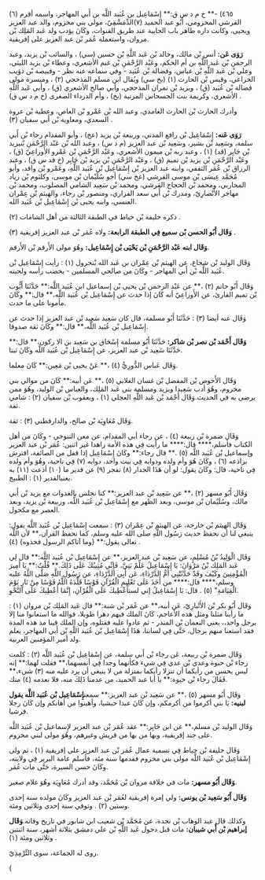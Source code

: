 ٤٦٥) -** خ م د س ق:** إِسْمَاعِيل بن عُبَيد اللَّه بن أَبي المهاجر، واسمه أقرم (٦) القرشي المخزومي، أَبُو عبد الحميد (٧)الدِّمَشْقِيّ، مولى بني مخزوم، والد عبد العزيز ويحيى، وكانت داره ظاهر باب الجابية عند طريق القنوات، وكَانَ يؤدب ولد عَبد المَلِك بْن مروان، واستعمله عُمَر بْن عبد العزيز على إفريقية.

**رَوَى عَن:** أنس بْن مالك، وخالد بْن عَبد اللَّهِ بْن حسين (سي) ، والسائب بْن يزيد، وعبد الرحمن بْن عَبد اللَّهِ بن أم الحكم، وعَبْد الرَّحْمَنِ بْن غنم الأشعري، وعطاء بْن يزيد الليثي، وعلي بْن عَبد اللَّهِ بْن عباس، وفضالة بْن عُبَيد - وفي سماعه عنه نظر - وقبيصة بْن ذؤيب الخزاعي، وقيس بْن الحارث (١) (بخ سي) ويُقال ابن مسلم المذحجي (٢) ، وميسرة مولى فضالة بْن عُبَيد (ق) ، ويزيد بْن نمران المذحجي، وأبي صالح الأشعري (ق) ، وأبي عَبد اللَّهِ الأشعري، وكريمة بنت الحسحاس المزنية (بخ) ، وأم الدرداء الصغرى (خ م د س ق) .

وأدرك الحارث بْن الحارث الغامدي، وعبد الله بْن عَمْرو بْن العاص، وعطية بْن عروة السعدي، ومعاوية بْن أَبي سفيان (٣) .

**رَوَى عَنه:** إِسْمَاعِيل بْن رافع المدني، وربيعة بْن يزيد (عخ) ، وأبو المقدام رجاء بْن أَبي سلمة، وسَعِيد بْن بشير، وسَعِيد بْن عبد العزيز (م د س) ، وعبد الله بْن عَبْد الرَّحْمَنِ بْنيزيد بْن جَابِر (قد) (١) ، وعبد ربه بْن ميمون الأشعري، وعَبْد الرَّحْمَنِ بْن عَمْرو الأَوزاعِيّ (ق) ، وعَبْد الرَّحْمَنِ بْن يزيد بْن تميم (ق) ، وعَبْد الرَّحْمَنِ بْن يزيد بْن جَابِر (خ قد س ق) ، وعبد الرزاق بْن عُمَر الثقفي، وابنه عبد العزيز بْن إِسْمَاعِيل بْن عُبَيد اللَّهِ، وعَمْرو بْن واقد، وأبو مُحَمَّد عِيسَى بْن موسى القرشي (عخ سي) أخو سُلَيْمان بْن موسى، وكلثوم بْن زياد المحاربي، ومحمد بْن الحجاج القرشي، ومحمد بْن سَعِيد الشامي المصلوب، ومحمد بْن مهاجر الأَنْصارِيّ، ومدرك بْن أَبي سعد الفزاري، ومنصور بْن رجاء، والهيثم بْن عِمْران العنسي، وابنه يحيى بْن إِسْمَاعِيل بْن عُبَيد الله.

ذكره خليفة بْن خياط في الطبقة الثالثة من أهل الشامات (٢) .

**وَقَال أَبُو الحسن بْن سميع فِي الطبقة الرابعة:** ولاه عُمَر بْن عبد العزيز إفريقية (٣) .

**وَقَال ابنه عَبْد الرَّحْمَنِ بْن يَحْيَى بْن إِسْمَاعِيل:** وهُوَ مولى الأَرقم بْن الأَرقم.

وَقَال الوليد بْن شجاع، عن الهيثم بْن عِمْران بن عَبد الله بْنجرول (١) : رأيت إِسْمَاعِيل بْن عُبَيد اللَّه بْن أَبي المهاجر - وكَانَ من صالحي المسلمين - يخضب رأسه ولحيته.

وَقَال أَبُو حاتم (٢) ،** عن عَبْد الرحمن بْن يحيى بْن إسماعيل ابن عُبَيد اللَّه:** حَدَّثَنَا أَيُّوب بْن تميم القارئ، عن الأَوزاعِيّ أنه كَانَ إذا حدث عن إِسْمَاعِيل بْن عُبَيد اللَّه،** قال:** وكَانَ مأمونا على ما حدث.

وَقَال عنه أيضا (٣) : حَدَّثَنَا أَبُو مسلمة، قال كان سَعِيد سَعِيد بْن عبد العزيز إذا حدث عن إِسْمَاعِيل بْن عُبَيد اللَّه،** قال:** وكَانَ ثقة صدوقا.

**وَقَال أَحْمَد بْن نصر بْن شاكر:** حَدَّثَنَا أَبُو مسلمة إِسْحَاق بن سَعِيد بن الا ركون،** قال:** حَدَّثَنَا سَعِيد بْن عبد العزيز، عن إِسْمَاعِيل بْن عُبَيد اللَّه وكَانَ ثبتا.

وَقَال عَباس الدُّورِيُّ (٤) ،** عَنْ يحيى بْن مَعِين:** كَانَ معلما.

وَقَال الأَحوص بْن المفضل بْن غسان الغلابي (٥) ،** عَن أبيه:** كَانَ من موالي بني مخزوم، وهُوَ أدب سَعِيدا ويزيد ومسلمة بني عَبد المَلِك، والعباس بْن الوليد، وهُوَ ممن يرضى به في الحديث.وَقَال أَحْمَد بْن عَبد اللَّهِ العجلي (١) ، ويعقوب بْن سفيان (٢) : شامي ثقة.

وَقَال مُعَاوِيَة بْن صالح، والدارقطني (٣) : ثقة.

وَقَال ضمرة بْن ربيعة (٤) ، عن رجاء أبي المقدام، عن معن التنوخي - وكَانَ من أهل الكتاب فأسلم،**** قال:**** ما رأيت فِي هذه الأمة زاهدا غير اثنين: عُمَر بْن عبد العزيز وإسماعيل بْن عُبَيد اللَّه (٥) .** قال رجاء:** وكَانَ إِسْمَاعِيل إذا قفل من الصائفة، افترش براذعه (٦) ، وكَانَ هُوَ وأم ولده ودوابه فِي بيت واحد، دوابه (٧) فِي ناحية، وهُوَ وأم ولده فِي ناحية، قال: وكَانَ يقول: لو أن هَذَا الجدار (٨) تفجر (٩) عن قدير ما (١٠) أذعت (١١) به يعنيالقدير (١) : الطبيخ.

وَقَال أَبُو مسهر (٢) ،** عن سَعِيد بْن عبد العزيز:** كنا نجلس بالغدوات مع يزيد بْن أَبي مالك، وسُلَيْمان بْن موسى، وبعد الظهر مع إِسْمَاعِيل بْن عُبَيد اللَّه، وربيعة بْن يزيد، وبعد العصر مع مكحول.

وَقَال الهيثم بْن خارجة، عن الهيثم بْن عِمْران (٣) : سمعت إِسْمَاعِيل بْن عُبَيد اللَّه يقول: ينبغي لنا أن نحفظ حديث رَسُول اللَّهِ صلى الله عليه وسلم، كما نحفظ القرآن،** لأن اللَّه تعالى يقول:** {وما آتاكم الرسول فخذوه} (٤) .

وَقَال الْوَلِيدُ بْنُ مُسْلِمٍ، عن سَعِيد بْن عبد العزيز،** عن إِسْمَاعِيل بْن عُبَيد اللَّه:** قال لِي عَبد المَلِك بْنُ مَرْوَانَ: يَا إِسْمَاعِيلُ عَلِّمْ بَنِيَّ، فَإِنِّي مُثِيبُكَ عَلَى ذَلِكَ.** قُلْتُ:** يَا أَمِيرَ الْمُؤْمِنِينَ وكَيْفَ وقَدْ حَدَّثَتْنِي أُمُّ الدَّرْدَاءِ، عَن أَبِي الدَّرْدَاءِ، عن رَسُولِ اللَّهِ صَلَّى اللَّهُ عليه وسلم،**** قال:**** من أَخَذَ عَلَى تَعْلِيمِ الْقُرْآنِ قَوْسًا قَلَّدَهُ اللَّهُ قَوْسًا مِنْ نَارٍ يَوْمَ الْقِيَامَةِ" (٥) . قال: يَا إِسْمَاعِيلُ إني لستأُعْطِيكَ عَلَى الْقُرْآنِ، إِنَّمَا أُعْطِيكَ عَلَى النَّحْوِ.

وَقَال أَبُو بكر بْن الأَنْبارِيّ، عَن أبيه،** عن عُمَر بْن شبة:** قال عَبد المَلِك بْن مروان (١) : ما رأينا مثلنا ومثل هذه الأعاجم، كَانَ الملك فيهم دهرا طويلا، فوالله ما استعانوا منا إلا برجل واحد،، يعني النعمان بْن المنذر - ثم عادوا عليه فقتلوه، وإن الملك فينا مذ هذه المدة فقد استعنا منهم برجال، حَتَّى فِي لساننا، هَذَا إِسْمَاعِيل بْن عُبَيد اللَّهِ بْن أَبي المهاجر، يعلم ولد أمير المؤمنين العربية.

وَقَال ضمرة بْن ربيعة، عَن رجاء بْن أَبي سلمة، عن إِسْمَاعِيل بْن عُبَيد اللَّه (٢) : كلمت رجاء بْن حيوة وعدي بْن عدي فِي شيء فكأنهما وجدا فِي أنفسهما،** فقلت لهما:** إنه ليس يحسن من رأيكما أن تنزلا رأيكما بمنزلة من لا ينبغي أن يرد عليه منه (٣) شيء،** فَقَالَ رجاء بْن حيوة:** يا أبا عبد الحميد، من عدمنا ذَلِكَ منه، فلا نعدمه (٤) منك.

وَقَال أَبُو مسهر (٥) ،** عن سَعِيد بْن عبد العزيز:** سمعت**إِسْمَاعِيل بْن عُبَيد اللَّه يقول لبنيه:** يَا بني أكرموا من أكرمكم، وإن كَانَ عبدا حبشيا، وأهينوا من أهانكم وإن كَانَ رجلا قرشيا.

وَقَال الوليد بْن مسلم،** عن ابن جَابِر:** عقد عُمَر بْن عبد العزيز لإِسماعيل بْن عُبَيد اللَّه على جند إفريقية، وبها من بها من قريش وغيرهم، وهُوَ مولى لبني مخزوم.

وَقَال خليفة بْن خياط فِي تسمية عمال عُمَر بْن عبد العزيز على إفريقية (١) ، ثم ولى إِسْمَاعِيل بْن عُبَيد اللَّه مولى بني مخزوم فقدمها سنة مئة، فأسلم عامة البربر فِي ولايته، وكَانَ حسن السيرة، حَتَّى مات عُمَر.

**وَقَال أَبُو مسهر:** مات في خلافة مروان بْن مُحَمَّد، وقد أدرك مُعَاوِيَة وهُوَ غلام صغير.

**وَقَال أَبُو سَعِيد بْن يونس:** ولي إمرة إفريقية لعُمَر بْن عبد العزيز وكَانَ مولده سنة إحدى وستين (٢) . وتوفي سنة إحدى وثلاثين ومئة.

وكذلك قال عبد الوهاب بْن نجدة، عن مُحَمَّد بْن شعيب ابن شابور في تاريخ وفاته.**وَقَال إبراهيم بْن أَبي شيبان:** مات قبل دخول عَبد اللَّهِ بْن علي دمشق بثلاثة أشهر، سنة اثنتين وثلاثين ومئة (١) .

روى له الجماعة، سوى التِّرْمِذِيّ.

(